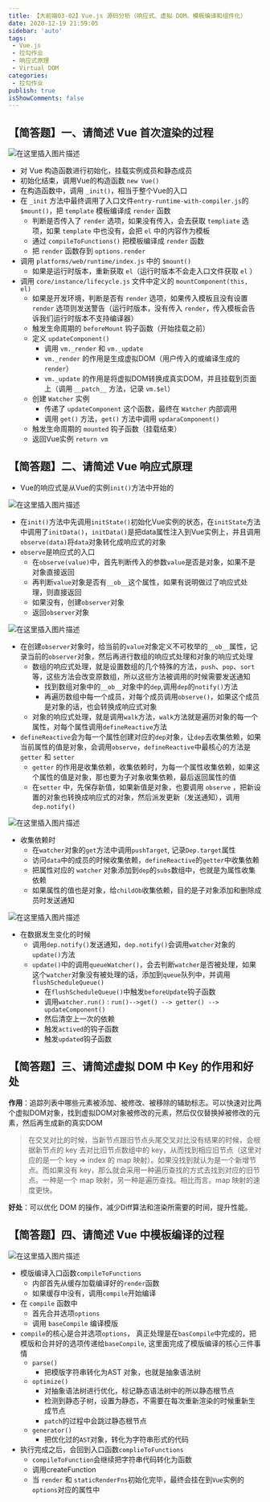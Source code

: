 ```yaml
---
title: 【大前端03-02】Vue.js 源码分析（响应式、虚拟 DOM、模板编译和组件化）
date: 2020-12-19 21:59:05
sidebar: 'auto'
tags:
 - Vue.js
 - 拉勾作业 
 - 响应式原理  
 - Virtual DOM
categories:
 - 拉勾作业
publish: true 
isShowComments: false
---
```



## 【简答题】一、请简述 Vue 首次渲染的过程

![在这里插入图片描述](https://img-blog.csdnimg.cn/20201205195820451.png?x-oss-process=image/watermark,type_ZmFuZ3poZW5naGVpdGk,shadow_10,text_aHR0cHM6Ly9ibG9nLmNzZG4ubmV0L3FxXzQ1MTQ5MjU2,size_16,color_FFFFFF,t_70#pic_center)

- 对 Vue 构造函数进行初始化，挂载实例成员和静态成员
- 初始化结束，调用Vue的构造函数 `new Vue()`
- 在构造函数中，调用 `_init()`，相当于整个Vue的入口
- 在 `_init` 方法中最终调用了入口文件`entry-runtime-with-compiler.js`的 `$mount()`，把 `template` 模板编译成 `render` 函数
  - 判断是否传入了 `render` 选项，如果没有传入，会去获取 `templiate` 选项，如果 `template` 中也没有，会把 `el` 中的内容作为模板
  - 通过 `compileToFunctions()` 把模板编译成 `render` 函数
  - 把 `render` 函数存到 `options.render`
- 调用 `platforms/web/runtime/index.js` 中的 `$mount()`
  - 如果是运行时版本，重新获取 `el`（运行时版本不会走入口文件获取 `el` ）
- 调用 `core/instance/lifecycle.js` 文件中定义的 `mountComponent(this, el)`
  - 如果是开发环境，判断是否有 `render` 选项，如果传入模板且没有设置 `render` 选项则发送警告（运行时版本，没有传入 `render`，传入模板会告诉我们运行时版本不支持编译器）
  - 触发生命周期的 `beforeMount` 钩子函数（开始挂载之前）
  - 定义 `updateComponent()`
    - 调用 `vm._render` 和 `vm._update`
    - `vm._render` 的作用是生成虚拟DOM（用户传入的或编译生成的 `render`）
    - `vm._update` 的作用是将虚拟DOM转换成真实DOM，并且挂载到页面上（调用 `__patch__` 方法，记录 `vm.$el`）
  - 创建 `Watcher` 实例
    - 传递了 `updateComponent` 这个函数，最终在 `Watcher` 内部调用
    - 调用 `get()` 方法，`get()` 方法中调用 `updaraComponent()`
  - 触发生命周期的 `mounted` 钩子函数（挂载结束）
  - 返回Vue实例 `return vm`

## 【简答题】二、请简述 Vue 响应式原理

- Vue的响应式是从Vue的实例`init()`方法中开始的

![在这里插入图片描述](https://img-blog.csdnimg.cn/20201213142853671.png?x-oss-process=image/watermark,type_ZmFuZ3poZW5naGVpdGk,shadow_10,text_aHR0cHM6Ly9ibG9nLmNzZG4ubmV0L3FxXzQ1MTQ5MjU2,size_16,color_FFFFFF,t_70)

- 在`init()`方法中先调用`initState()`初始化Vue实例的状态，在`initState`方法中调用了`initData()`，`initData()`是把data属性注入到Vue实例上，并且调用`observe(data)`将`data`对象转化成响应式的对象
- `observe`是响应式的入口
  - 在`observe(value)`中，首先判断传入的参数`value`是否是对象，如果不是对象直接返回
  - 再判断`value`对象是否有`__ob__`这个属性，如果有说明做过了响应式处理，则直接返回
  - 如果没有，创建`observer`对象
  - 返回`observer`对象

![在这里插入图片描述](https://img-blog.csdnimg.cn/20201213142313121.png?x-oss-process=image/watermark,type_ZmFuZ3poZW5naGVpdGk,shadow_10,text_aHR0cHM6Ly9ibG9nLmNzZG4ubmV0L3FxXzQ1MTQ5MjU2,size_16,color_FFFFFF,t_70)

- 在创建`observer`对象时，给当前的`value`对象定义不可枚举的`__ob__`属性，记录当前的`observer`对象，然后再进行数组的响应式处理和对象的响应式处理
  - 数组的响应式处理，就是设置数组的几个特殊的方法，`push`、`pop`、`sort`等，这些方法会改变原数组，所以这些方法被调用的时候需要发送通知
    - 找到数组对象中的`__ob__`对象中的`dep`,调用`dep`的`notify()`方法
    - 再遍历数组中每一个成员，对每个成员调用`observe()`，如果这个成员是对象的话，也会转换成响应式对象
  - 对象的响应式处理，就是调用`walk`方法，`walk`方法就是遍历对象的每一个属性，对每个属性调用`defineReactive`方法
- `defineReactive`会为每一个属性创建对应的`dep`对象，让`dep`去收集依赖，如果当前属性的值是对象，会调用`observe`，`defineReactive`中最核心的方法是`getter` 和 `setter`
  - `getter` 的作用是收集依赖，收集依赖时，为每一个属性收集依赖，如果这个属性的值是对象，那也要为子对象收集依赖，最后返回属性的值
  - 在`setter` 中，先保存新值，如果新值是对象，也要调用 `observe` ，把新设置的对象也转换成响应式的对象，然后派发更新（发送通知），调用`dep.notify()`

![在这里插入图片描述](https://img-blog.csdnimg.cn/20201213143030628.png?x-oss-process=image/watermark,type_ZmFuZ3poZW5naGVpdGk,shadow_10,text_aHR0cHM6Ly9ibG9nLmNzZG4ubmV0L3FxXzQ1MTQ5MjU2,size_16,color_FFFFFF,t_70)

- 收集依赖时
  - 在`watcher`对象的`get`方法中调用`pushTarget`, 记录`Dep.target`属性
  - 访问`data`中的成员的时候收集依赖，`defineReactive`的`getter`中收集依赖
  - 把属性对应的 `watcher` 对象添加到`dep`的`subs`数组中，也就是为属性收集依赖
  - 如果属性的值也是对象，给`childOb`收集依赖，目的是子对象添加和删除成员时发送通知

![在这里插入图片描述](https://img-blog.csdnimg.cn/20201213142730966.png?x-oss-process=image/watermark,type_ZmFuZ3poZW5naGVpdGk,shadow_10,text_aHR0cHM6Ly9ibG9nLmNzZG4ubmV0L3FxXzQ1MTQ5MjU2,size_16,color_FFFFFF,t_70)

- 在数据发生变化的时候
  - 调用`dep.notify()`发送通知，`dep.notify()`会调用`watcher`对象的`update()`方法
  - `update()`中的调用`queueWatcher()`，会去判断`watcher`是否被处理，如果这个`watcher`对象没有被处理的话，添加到`queue`队列中，并调用`flushScheduleQueue()`
    - 在`flushScheduleQueue()`中触发`beforeUpdate`钩子函数
    - 调用`watcher.run()` : `run()-->get() --> getter() --> updateComponent()`
    - 然后清空上一次的依赖
    - 触发`actived`的钩子函数
    - 触发`updated`钩子函数

## 【简答题】三、请简述虚拟 DOM 中 Key 的作用和好处

**作用**：追踪列表中哪些元素被添加、被修改、被移除的辅助标志。可以快速对比两个虚拟DOM对象，找到虚拟DOM对象被修改的元素，然后仅仅替换掉被修改的元素，然后再生成新的真实DOM

> 在交叉对比的时候，当新节点跟旧节点头尾交叉对比没有结果的时候，会根据新节点的 key 去对比旧节点数组中的 key，从而找到相应旧节点（这里对应的是一个 key => index 的 map 映射）。如果没找到就认为是一个新增节点。而如果没有 key，那么就会采用一种遍历查找的方式去找到对应的旧节点。一种是一个 map 映射，另一种是遍历查找。相比而言。map 映射的速度更快。

**好处**：可以优化 DOM 的操作，减少Diff算法和渲染所需要的时间，提升性能。

## 【简答题】四、请简述 Vue 中模板编译的过程

![在这里插入图片描述](https://img-blog.csdnimg.cn/20201218234256724.png?x-oss-process=image/watermark,type_ZmFuZ3poZW5naGVpdGk,shadow_10,text_aHR0cHM6Ly9ibG9nLmNzZG4ubmV0L3FxXzQ1MTQ5MjU2,size_16,color_FFFFFF,t_70)

- 模版编译入口函数`compileToFunctions`
  - 内部首先从缓存加载编译好的`render`函数
  - 如果缓存中没有，调用`compile`开始编译
- 在 `compile` 函数中
  - 首先合并选项`options`
  - 调用 `baseCompile` 编译模版
- `compile`的核心是合并选项`options`， 真正处理是在`basCompile`中完成的，把模版和合并好的选项传递给`baseCompile`, 这里面完成了模版编译的核心三件事情
  - `parse()`
    - 把模版字符串转化为AST 对象，也就是抽象语法树
  - `optimize()`
    - 对抽象语法树进行优化，标记静态语法树中的所以静态根节点
    - 检测到静态子树，设置为静态，不需要在每次重新渲染的时候重新生成节点
    - `patch`的过程中会跳过静态根节点
  - `generator()`
    - 把优化过的`AST`对象，转化为字符串形式的代码
- 执行完成之后，会回到入口函数`complieToFunctions`
  - `compileToFunction`会继续把字符串代码转化为函数
  - 调用createFunction
  - 当 `render` 和 `staticRenderFns`初始化完毕，最终会挂在到`Vue`实例的`options`对应的属性中
